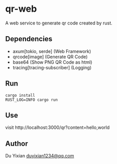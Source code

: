 # qr-web

A web service to generate qr code created by rust.

## Dependencies

- axum[tokio, serde] (Web Framework)
- qrcode[image] (Generate QR Code)
- base64 (Show PNG QR Code as html)
- tracing[tracing-subscriber] (Logging)

## Run

```
cargo install
RUST_LOG=INFO cargo run
```

## Use

visit http://localhost:3000/qr?content=hello,world

## Author

Du Yixian <duyixian1234@qq.com>
